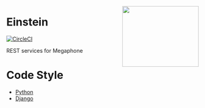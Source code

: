 <a href='https://github.com/megaphonesm/einstein'><img src='https://cdn.dribbble.com/users/35310/screenshots/3073557/albert-einstein_1x.png' align='right' width='200' height='160' /></a>

# Einstein
[![CircleCI](https://circleci.com/gh/megaphonesm/einstein/tree/master.svg?style=shield&circle-token=08d741d0a59a7704053acdfd6be5fdb6591784c5)](https://circleci.com/gh/megaphonesm/einstein/tree/master)

REST services for Megaphone

# Code Style
- [Python](http://docs.python-guide.org/en/latest/writing/style/)
- [Django](https://docs.djangoproject.com/en/dev/internals/contributing/writing-code/coding-style/)
